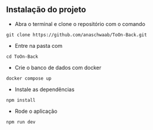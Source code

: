 ## Instalação do projeto


- Abra o terminal e clone o repositório com o comando

```git clone https://github.com/anaschwaab/ToOn-Back.git```

- Entre na pasta com

```cd ToOn-Back```

- Crie o banco de dados com docker

```docker compose up```

- Instale as dependências

```npm install```

- Rode o aplicação

```npm run dev```